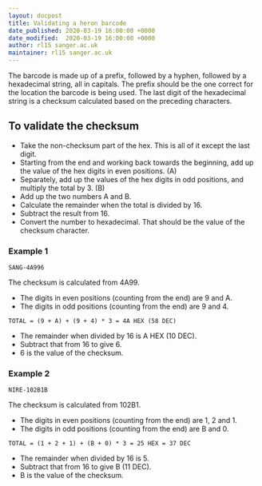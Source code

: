 ```yaml
---
layout: docpost
title: Validating a heron barcode
date_published: 2020-03-19 16:00:00 +0000
date_modified:  2020-03-19 16:00:00 +0000
author: rl15 sanger.ac.uk
maintainer: rl15 sanger.ac.uk
---
```


The barcode is made up of a prefix, followed by a hyphen, followed by a hexadecimal string, all in capitals.
The prefix should be the one correct for the location the barcode is being used.
The last digit of the hexadecimal string is a checksum calculated based on the preceding characters.

## To validate the checksum

* Take the non-checksum part of the hex. This is all of it except the last digit.
* Starting from the end and working back towards the beginning, add up the value of the hex digits in even positions. (A)
* Separately, add up the values of the hex digits in odd positions, and multiply the total by 3. (B)
* Add up the two numbers A and B.
* Calculate the remainder when the total is divided by 16.
* Subtract the result from 16.
* Convert the number to hexadecimal.
That should be the value of the checksum character.

### Example 1

`SANG-4A996`

The checksum is calculated from 4A99.

* The digits in even positions (counting from the end) are 9 and A.
* The digits in odd positions (counting from the end) are 9 and 4.

```
TOTAL = (9 + A) + (9 + 4) * 3 = 4A HEX (58 DEC)
```

* The remainder when divided by 16 is A HEX (10 DEC).
* Subtract that from 16 to give 6.
* 6 is the value of the checksum.

### Example 2

`NIRE-102B1B`

The checksum is calculated from 102B1.

* The digits in even positions (counting from the end) are 1, 2 and 1.
* The digits in odd positions (counting from the end) are B and 0.

```
TOTAL = (1 + 2 + 1) + (B + 0) * 3 = 25 HEX = 37 DEC
```

* The remainder when divided by 16 is 5.
* Subtract that from 16 to give B (11 DEC).
* B is the value of the checksum.
